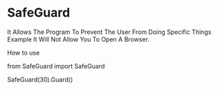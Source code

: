 # SafeGuard
It Allows The Program To Prevent The User From Doing Specific Things Example It Will Not Allow You To Open A Browser.

How to use

from SafeGuard import SafeGuard

SafeGuard(30).Guard()
